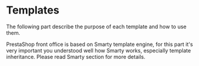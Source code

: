 Templates
=========

The following part describe the purpose of each template and how to use
them.

PrestaShop front office is based on Smarty template engine, for this
part it's very important you understood well how Smarty works,
especially template inheritance. Please read Smarty section for more
details.
